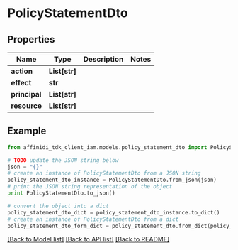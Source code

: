 # PolicyStatementDto

## Properties

| Name          | Type          | Description | Notes |
| ------------- | ------------- | ----------- | ----- |
| **action**    | **List[str]** |             |
| **effect**    | **str**       |             |
| **principal** | **List[str]** |             |
| **resource**  | **List[str]** |             |

## Example

```python
from affinidi_tdk_client_iam.models.policy_statement_dto import PolicyStatementDto

# TODO update the JSON string below
json = "{}"
# create an instance of PolicyStatementDto from a JSON string
policy_statement_dto_instance = PolicyStatementDto.from_json(json)
# print the JSON string representation of the object
print PolicyStatementDto.to_json()

# convert the object into a dict
policy_statement_dto_dict = policy_statement_dto_instance.to_dict()
# create an instance of PolicyStatementDto from a dict
policy_statement_dto_form_dict = policy_statement_dto.from_dict(policy_statement_dto_dict)
```

[[Back to Model list]](../README.md#documentation-for-models) [[Back to API list]](../README.md#documentation-for-api-endpoints) [[Back to README]](../README.md)
